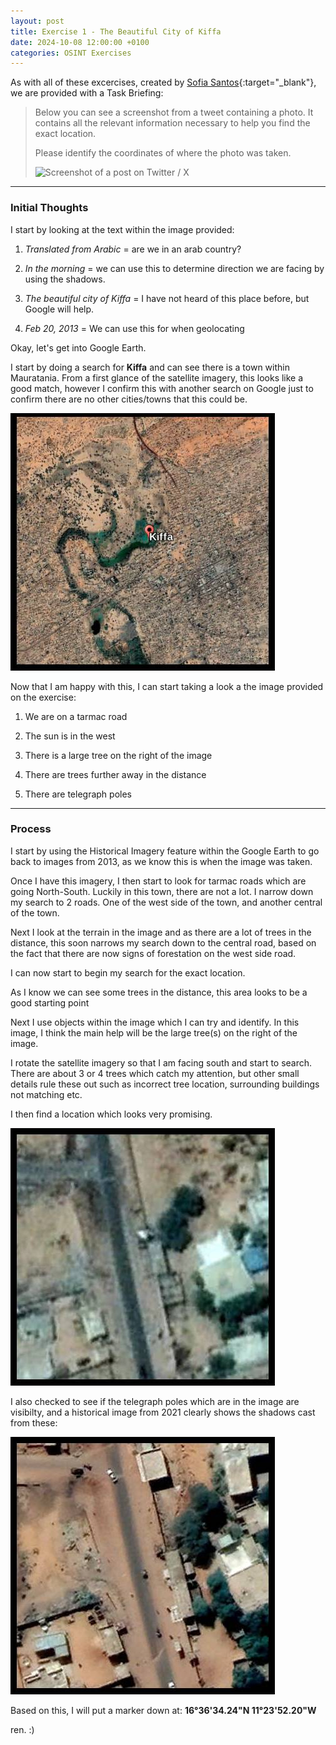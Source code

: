 ```yaml
---
layout: post
title: Exercise 1 - The Beautiful City of Kiffa
date: 2024-10-08 12:00:00 +0100
categories: OSINT Exercises
---
```


As with all of these excercises, created by [Sofia Santos](https://gralhix.com/){:target="_blank"}, we are provided with a Task Briefing:

> Below you can see a screenshot from a tweet containing a photo. It 
> contains all the relevant information necessary to help you find the 
> exact location.
> 
> Please identify the coordinates of where the photo was taken.
> 
> <img title="" src="https://gralhix.com/wp-content/uploads/2023/01/osintexercise001.png" alt="Screenshot of a post on Twitter / X" width="456" data-align="left">

---

### Initial Thoughts

I start by looking at the text within the image provided:

1. *Translated from Arabic* = are we in an arab country?

2. *In the morning* = we can use this to determine direction we are facing by using the shadows.

3. *The beautiful city of Kiffa* = I have not heard of this place before, but Google will help.

4. *Feb 20, 2013* = We can use this for when geolocating

Okay, let's get into Google Earth.

I start by doing a search for **Kiffa** and can see there is a town within Mauratania. From a first glance of the satellite imagery, this looks like a good match, however I confirm this with another search on Google just to confirm there are no other cities/towns that this could be.

![Satellite image of Kiffa](/assets/images/kiffa.jpg)

Now that I am happy with this, I can start taking a look a the image provided on the exercise:

1. We are on a tarmac road

2. The sun is in the west

3. There is a large tree on the right of the image

4. There are trees further away in the distance

5. There are telegraph poles

---

### Process

I start by using the Historical Imagery feature within the Google Earth to go back to images from 2013, as we know this is when the image was taken.

Once I have this imagery, I then start to look for tarmac roads which are going North-South. Luckily in this town, there are not a lot. I narrow down my search to 2 roads. One of the west side of the town, and another central of the town.

Next I look at the terrain in the image and as there are a lot of trees in the distance, this soon narrows my search down to the central road, based on the fact that there are now signs of forestation on the west side road.

I can now start to begin my search for the exact location.

As I know we can see some trees in the distance, this area looks to be a good starting point

Next I use objects within the image which I can try and identify. In this image, I think the main help will be the large tree(s) on the right of the image.

I rotate the satellite imagery so that I am facing south and start to search. There are about 3 or 4 trees which catch my attention, but other small details rule these out such as incorrect tree location, surrounding buildings not matching etc.

I then find a location which looks very promising.

![Zoomed in satellite image of a tarmac road in Kiffa](/assets/images/correct_location.jpg)

I also checked to see if the telegraph poles which are in the image are visibilty, and a historical image from 2021 clearly shows the shadows cast from these:

![A satellite image of Kiffa showing shadows cast from a lamp post](/assets/images/lamppost.jpg)

Based on this, I will put a marker down at: **16°36'34.24"N 11°23'52.20"W**

ren. :)

